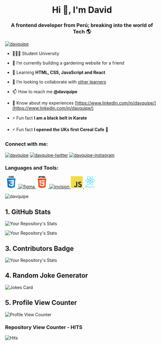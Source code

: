 <h1 align="center">Hi 👋, I'm David</h1>
<h3 align="center">A frontend developer from Perú; breaking into the world of Tech 🌎</h3>

<!-- <p align="left"> <img src="https://komarev.com/ghpvc/?username=zocodes&label=Profile%20views&color=0e75b6&style=flat" alt="zocodes" /> </p> -->

<p align="left"> <a href="https://twitter.com/davquipe" target="blank"><img src="https://img.shields.io/twitter/follow/davquipe?logo=twitter&style=for-the-badge" alt="davquipe" /></a> </p>

- 👩🏻‍💻  Student University 

- 🔭 I’m currently building a gardening website for a friend

- 🌱 Learning **HTML, CSS, JavaScript and React**

- 👯 I’m looking to collaborate with [other learners](https://github.com/ZoCodes/SheCodesBootcamp)

<!-- - 📝 I occasionally write articles on [https://zocodes.hashnode.dev/](https://zocodes.hashnode.dev/) -->

- 📫 How to reach me **@davquipe**

- 📄 Know about my experiences [https://www.linkedin.com/in/davquipe/](https://www.linkedin.com/in/davquipe/)

- ⚡ Fun fact **I am a black belt in Karate**

- ⚡ Fun fact **I opened the UKs first Cereal Cafe** 🥣

<h3 align="left">Connect with me:</h3>
<p align="left">
<!-- <a href="https://codepen.io/zocodes" target="blank"><img align="center" src="https://raw.githubusercontent.com/rahuldkjain/github-profile-readme-generator/master/src/images/icons/Social/codepen.svg" alt="zocodes" height="30" width="40" /></a> -->
<a href="https://twitter.com/davquipe" target="blank"><img align="center" src="https://raw.githubusercontent.com/rahuldkjain/github-profile-readme-generator/master/src/images/icons/Social/twitter.svg" alt="davquipe" height="30" width="40" /></a>
<a href="https://linkedin.com/in/davquipe" target="blank"><img align="center" src="https://raw.githubusercontent.com/rahuldkjain/github-profile-readme-generator/master/src/images/icons/Social/linked-in-alt.svg" alt="davquipe-twitter" height="30" width="40" /></a>
<a href="https://instagram.com/davquipe" target="blank"><img align="center" src="https://raw.githubusercontent.com/rahuldkjain/github-profile-readme-generator/master/src/images/icons/Social/instagram.svg" alt="davquipe-instagram" height="30" width="40" /></a>
</p>

<h3 align="left">Languages and Tools:</h3>
<p align="left"> <a href="https://www.w3schools.com/css/" target="_blank"> <img src="https://raw.githubusercontent.com/devicons/devicon/master/icons/css3/css3-original-wordmark.svg" alt="css3" width="40" height="40"/> </a> <a href="https://www.figma.com/" target="_blank"> <img src="https://www.vectorlogo.zone/logos/figma/figma-icon.svg" alt="figma" width="40" height="40"/> </a> <a href="https://www.w3.org/html/" target="_blank"> <img src="https://raw.githubusercontent.com/devicons/devicon/master/icons/html5/html5-original-wordmark.svg" alt="html5" width="40" height="40"/> </a> <a href="https://www.invisionapp.com/" target="_blank"> <img src="https://www.vectorlogo.zone/logos/invisionapp/invisionapp-icon.svg" alt="invision" width="40" height="40"/> </a> <a href="https://developer.mozilla.org/en-US/docs/Web/JavaScript" target="_blank"> <img src="https://raw.githubusercontent.com/devicons/devicon/master/icons/javascript/javascript-original.svg" alt="javascript" width="40" height="40"/> </a> <a href="https://reactjs.org/" target="_blank"> <img src="https://raw.githubusercontent.com/devicons/devicon/master/icons/react/react-original-wordmark.svg" alt="react" width="40" height="40"/> </a> </p>

<!-- <h3 align="left">Support:</h3>
<p><a href="https://www.buymeacoffee.com/ZoCodes"> <img align="left" src="https://cdn.buymeacoffee.com/buttons/v2/default-yellow.png" height="50" width="210" alt="ZoCodes" /></a></p><br><br> -->

<p><img align="center" src="https://github-readme-stats.vercel.app/api/top-langs?username=davquipe&show_icons=true&locale=en&layout=compact" alt="davquipe" /></p>

<!---
ZoCodes/ZoCodes is a ✨ special ✨ repository because its `README.md` (this file) appears on your GitHub profile.
You can click the Preview link to take a look at your changes.
--->

## 1. GitHub Stats
![Your Repository's Stats](https://github-readme-stats.vercel.app/api?username=davquipe&show_icons=true)

![Your Repository's Stats](https://github-readme-stats.vercel.app/api/top-langs/?username=davquipe&theme=blue-green)

## 3. Contributors Badge
![Your Repository's Stats](https://contrib.rocks/image?repo=davquipe/davquipe-homepage)
## 4. Random Joke Generator
![Jokes Card](https://readme-jokes.vercel.app/api)
## 5. Profile View Counter
![Profile View Counter](https://komarev.com/ghpvc/?username=davquipe)
### Repository View Counter - HITS
![Hits](https://hitcounter.pythonanywhere.com/count/tag.svg?url=https://github.com/davquipe/python)
